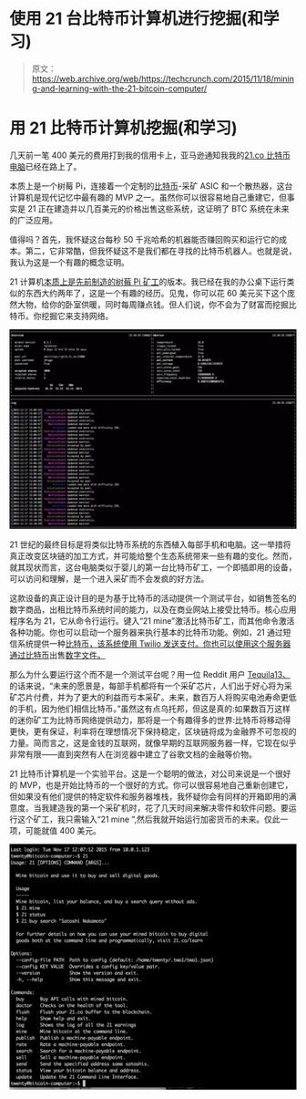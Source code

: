 # 使用 21 台比特币计算机进行挖掘(和学习)

> 原文：<https://web.archive.org/web/https://techcrunch.com/2015/11/18/mining-and-learning-with-the-21-bitcoin-computer/>

# 用 21 比特币计算机挖掘(和学习)

几天前一笔 400 美元的费用打到我的信用卡上，亚马逊通知我我的[21.co 比特币电脑](https://web.archive.org/web/20221206095551/http://www.amazon.com/gp/product/B014RD021C?camp=1789&creative=9325&creativeASIN=B014RD021C&linkCode=as2&linkId=K36ZRXOEXVD5LYXL&redirect=true&ref_=as_li_tl&tag=21inccorsit-20)已经在路上了。

本质上是一个树莓 Pi，连接着一个定制的[比特币](//web.archive.org/web/20221206095551/https://beta.techcrunch.com/tag/bitcoin%E2%80%9D)-采矿 ASIC 和一个散热器，这台计算机是现代记忆中最有趣的 MVP 之一。虽然你可以很容易地自己重建它，但事实是 21 正在建造并以几百美元的价格出售这些系统，这证明了 BTC 系统在未来的广泛应用。

值得吗？首先，我怀疑这台每秒 50 千兆哈希的机器能否赚回购买和运行它的成本。第二，它非常酷，但我怀疑这不是我们都在寻找的比特币机器人。也就是说，我认为这是一个有趣的概念证明。

21 计算机[本质上是先前制造的树莓 Pi 矿工](https://web.archive.org/web/20221206095551/https://beta.techcrunch.com/2013/08/13/how-to-build-a-raspberry-pi-based-bitcoin-mining-rig/)的版本。我已经在我的办公桌下运行类似的东西大约两年了，这是一个有趣的经历。见鬼，你可以花 60 美元买下这个庞然大物，给你的卧室供暖，同时每周赚点钱。但人们说，你不会为了财富而挖掘比特币。你挖掘它来支持网络。

![Screen Shot 2015-11-17 at 10.10.29 AM](img/be40505ee8e8edc9ed7321dc28106c26.png)

21 世纪的最终目标是将类似比特币系统的东西植入每部手机和电脑。这一举措将真正改变区块链的加工方式，并可能给整个生态系统带来一些有趣的变化。然而，就其现状而言，这台电脑类似于婴儿的第一台比特币矿工，一个即插即用的设备，可以访问和理解，是一个进入采矿而不会发疯的好方法。

这款设备的真正设计目的是为基于比特币的活动提供一个测试平台，如销售签名的数字商品，出租比特币系统时间的能力，以及在商业网站上接受比特币。核心应用程序名为 21，它从命令行运行。键入“21 mine”激活比特币矿工，而其他命令激活各种功能。你也可以启动一个服务器来执行基本的比特币功能。例如，21 通过短信系统提供一种[比特币，该系统使用 Twilio 发送支付。你也可以使用这个服务器通过比特币](https://web.archive.org/web/20221206095551/https://21.co/learn/bitcoin-sms-contact/#step-4-set-up-the-client-who-will-pay-to-sms-you)出售[数字文件。](https://web.archive.org/web/20221206095551/https://21.co/learn/sell-or-license-any-file-for-bitcoin/)

那么为什么要运行这个而不是一个测试平台呢？用一位 Reddit 用户 [Tequila13、](https://web.archive.org/web/20221206095551/https://www.reddit.com/user/tequila13)的话来说，“未来的愿景是，每部手机都将有一个采矿芯片，人们出于好心将为采矿芯片付费，并为了更大的利益而亏本采矿。未来，数百万人将购买电池寿命更低的手机，因为他们相信比特币。”虽然这有点乌托邦，但这是真的:如果数百万这样的迷你矿工为比特币网络提供动力，那将是一个有趣得多的世界:比特币将移动得更快，更有保证，利率将在理想情况下保持稳定，区块链将成为金融界不可忽视的力量。简而言之，这是金钱的互联网，就像早期的互联网服务器一样，它现在似乎非常有限——直到突然有人在浏览器中建立了谷歌文档的金融等价物。

21 比特币计算机是一个实验平台。这是一个聪明的做法，对公司来说是一个很好的 MVP，也是开始比特币的一个很好的方式。你可以很容易地自己重新创建它，但如果没有他们提供的特定软件和服务器堆栈，我怀疑你会有同样的开箱即用的满意度。当我建造我的第一个采矿机时，花了几天时间来解决零件和软件问题。要运行这个矿工，我只需输入“21 mine ”,然后我就开始运行加密货币的未来。仅此一项，可能就值 400 美元。

![Screen Shot 2015-11-17 at 10.12.05 AM](img/0b48b2189de95ec24b0f12c4e712894a.png)